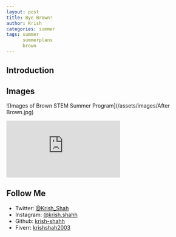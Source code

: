 ```yaml
---
layout: post
title: Bye Brown!
author: Krish
categories: summer
tags: summer
      summerplans
      brown
---
```

## Introduction

## Images
![Images of Brown STEM Summer Program](/assets/images/After Brown.jpg)

<iframe src="https://www.youtube.com/embed/F1Dr385T6uI" title="YouTube video player" frameborder="0" allow="accelerometer; autoplay; clipboard-write; encrypted-media; gyroscope; picture-in-picture" allowfullscreen></iframe>

## Follow Me
* Twitter: [@Krish_Shah](https://twitter.com/Krish_Shahh)
* Instagram: [@krish.shahh](https://www.instagram.com/krish.shahh/)
* Github: [krish-shahh](https://github.com/krish-shahh)
* Fiverr: [krishshah2003](https://www.fiverr.com/krishshah2003)
